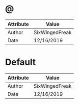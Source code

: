 # @
| Attribute | Value |
| ---  | ---     |
| Author | SixWingedFreak |
| Date | 12/16/2019 |
# Default
| Attribute | Value |
| ---  | ---     |
| Author | SixWingedFreak |
| Date | 12/16/2019 |

